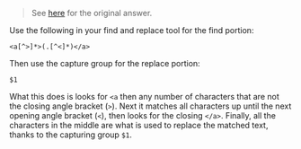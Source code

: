 
> See [here](https://stackoverflow.com/a/72959497/6456163) for the original answer.

Use the following in your find and replace tool for the find portion:

```regex
<a[^>]*>(.[^<]*)</a>
```

Then use the capture group for the replace portion:

```regex
$1
```

What this does is looks for `<a` then any number of characters that are not the closing angle bracket (`>`). Next it matches all characters up until the next opening angle bracket (`<`), then looks for the closing `</a>`. Finally, all the characters in the middle are what is used to replace the matched text, thanks to the capturing group `$1`.
